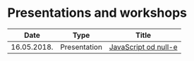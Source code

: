 # Presentations and workshops

| Date        | Type         | Title                |
|-------------|--------------|----------------------|
| 16.05.2018. | Presentation | [JavaScript od null-e](/slides/javascript-od-null-e) |
